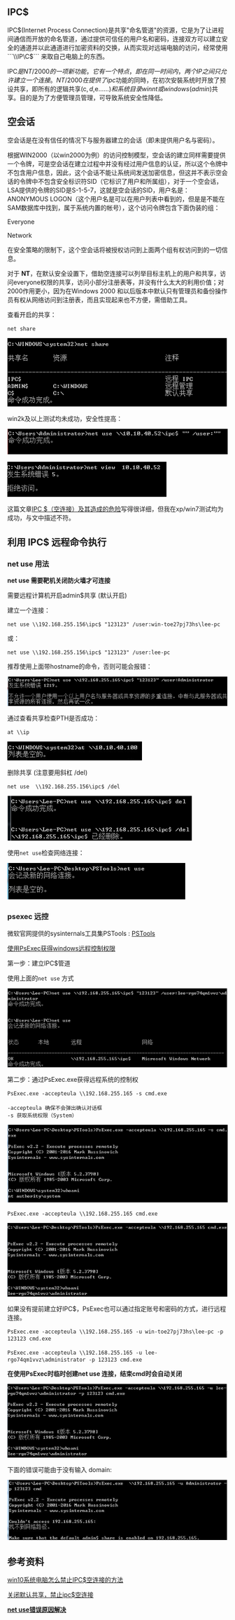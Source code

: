 
## IPC$

IPC$(Internet Process Connection)是共享"命名管道"的资源，它是为了让进程间通信而开放的命名管道，通过提供可信任的用户名和密码，连接双方可以建立安全的通道并以此通道进行加密资料的交换，从而实现对远端电脑的访问，经常使用 ```\\IP\C$``` 来取自己电脑上的东西。

IPC$是NT/2000的一项新功能，它有一个特点，即在同一时间内，两个IP之间只允许建立一个连接。NT/2000在提供了ipc$功能的同時，在初次安裝系统时开放了预设共享，即所有的逻辑共享(c$,d$,e$……)和系统目录winnt或windows(admin$)共享。目的是为了方便管理员管理，可导致系统安全性降低。


## 空会话

空会话是在没有信任的情况下与服务器建立的会话（即未提供用户名与密码）。

根据WIN2000（以win2000为例）的访问控制模型，空会话的建立同样需要提供一个令牌，可是空会话在建立过程中并没有经过用户信息的认证，所以这个令牌中不包含用户信息，因此，这个会话不能让系统间发送加密信息，但这并不表示空会话的令牌中不包含安全标识符SID（它标识了用户和所属组），对于一个空会话，LSA提供的令牌的SID是S-1-5-7，这就是空会话的SID，用户名是：ANONYMOUS LOGON（这个用户名是可以在用户列表中看到的，但是是不能在SAM数据库中找到，属于系统内置的帐号），这个访问令牌包含下面伪装的组：

Everyone

Network

在安全策略的限制下，这个空会话将被授权访问到上面两个组有权访问到的一切信息。


对于 **NT**，在默认安全设置下，借助空连接可以列举目标主机上的用户和共享，访问everyone权限的共享，访问小部分注册表等，并没有什么太大的利用价值；对2000作用更小，因为在Windows 2000 和以后版本中默认只有管理员和备份操作员有权从网络访问到注册表，而且实现起来也不方便，需借助工具。

查看开启的共享：

	net share

![](images/1.png)

win2k及以上测试均未成功，安全性提高：

![](images/2.png)

![](images/3.png)



这篇文章[IPC $（空连接）及其造成的危险](https://blog.csdn.net/qq_45521281/article/details/105820827)写得很详细，但我在xp/win7测试均为成功，与文中描述不符。

## 利用 IPC$ 远程命令执行

### net use 用法

**net use  需要靶机关闭防火墙才可连接**

需要远程计算机开启admin$共享 (默认开启)

建立一个连接：

	net use \\192.168.255.156\ipc$ "123123" /user:win-toe27pj73hs\lee-pc

或：
	
	net use \\192.168.255.156\ipc$ "123123" /user:lee-pc

推荐使用上面带hostname的命令，否则可能会报错：

![](images/4.png)

通过查看共享检查PTH是否成功：

	at \\ip

![](images/8.jpg)

删除共享 (注意要用斜杠 /del)

	net use  \\192.168.255.156\ipc$ /del  

![](images/5.png)

使用```net use```检查网络连接：

![](images/6.png)

### psexec 远控

微软官网提供的sysinternals工具集PSTools : [PSTools](https://docs.microsoft.com/zh-cn/sysinternals/downloads/psexec)

[使用PsExec获得windows远程控制权限](https://zhuanlan.zhihu.com/p/228742108?utm_source=wechat_session)

第一步：建立IPC$管道

使用上面的```net use``` 方式

![](images/7.png)

第二步：通过PsExec.exe获得远程系统的控制权

	PsExec.exe -accepteula \\192.168.255.165 -s cmd.exe

	-accepteula 确保不会弹出确认对话框
	-s 获取系统权限（System）

![](2.png)

	PsExec.exe -accepteula \\192.168.255.165 cmd.exe

![](3.png)

如果没有提前建立好IPC$，PsExec也可以通过指定账号和密码的方式，进行远程连接。

	PsExec.exe -accepteula \\192.168.255.165 -u win-toe27pj73hs\lee-pc -p 123123 cmd.exe
	
	PsExec.exe -accepteula \\192.168.255.165 -u lee-rgo74qm1vvz\administrator -p 123123 cmd.exe 

**在使用PsExec时临时创建net use 连接，结束cmd时会自动关闭**

![](4.png)

下面的错误可能由于没有输入 domain:

![](1.jpg)




## 参考资料

[win10系统电脑怎么禁止IPC$空连接的方法](http://www.ylmfwin100.com/ylmf/12323.html)

[关闭默认共享，禁止ipc$空连接](https://www.bbsmax.com/A/1O5EbnrWd7/)

[**net use错误原因解决**](https://www.cnblogs.com/zhuimengle/p/6030414.html)